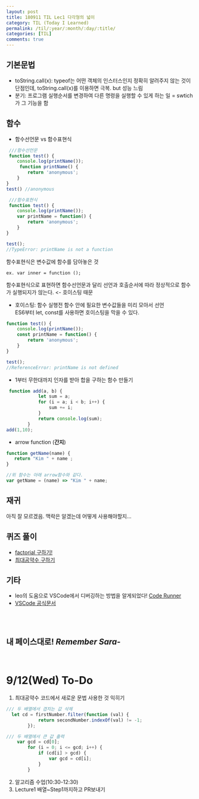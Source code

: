 ```yaml
---
layout: post
title: 180911 TIL Lec1 다각형의 넓이
category: TIL (Today I Learned)
permalink: /til/:year/:month/:day/:title/
categories: [TIL]
comments: true
---
```



## 기본문법
- toString.call(x): typeof는 어떤 객체의 인스터스인지 정확히 알려주지 않는 것이 단점인데, toString.call(x)를 이용하면 극복. but 성능 느림
- 분기: 프로그램 실행순서를 변경하여 다른 명령을 실행할 수 있게 하는 일 = swtich가 그 기능을 함

## 함수
- 함수선언문 vs 함수표현식
```javascript
 ///함수선언문
 function test() { 
    console.log(printName()); 
     function printName() {
        return 'anonymous';
    }
}
test() //anonymous 
```



```javascript
 ///함수표현식
 function test() { 
    console.log(printName()); 
    var printName = function() {
        return 'anonymous';
    }
}

test();
//TypeError: printName is not a function
```

함수표현식은 변수값에 함수를 담아놓은 것
 ```text
 ex. var inner = function ();
 ```
함수표현식으로 표현하면 함수선언문과 달리 선언과 호출순서에 따라 정상적으로 함수가 실행되지가 않는다. <- 호이스팅 때문

- 호이스팅: 함수 실행전 함수 안에 필요한 변수값들을 미리 모아서 선언<br>ES6부터 let, const를 사용하면 호이스팅을 막을 수 있다. 

```javascript
function test() { 
    console.log(printName()); 
    const printName = function() {
        return 'anonymous';
    }
}

test();
//ReferenceError: printName is not defined
```

- 1부터 무한대까지 인자를 받아 합을 구하는 함수 만들기


```javascript
 function add(a, b) {
            let sum = a;
            for (i = a; i < b; i++) {
                sum += i;
            }
            return console.log(sum);
        }
add(1,10);
```

- arrow function (**간지**)


```javascript
function getName(name) {
   return "Kim " + name ;
}

//위 함수는 아래 arrow함수와 같다.
var getName = (name) => "Kim " + name;
```

## 재귀
아직 잘 모르겠음.
맥락은 알겠는데 어떻게 사용해야할지... 

## 퀴즈 풀이

- [factorial 구하기!](https://github.com/developersoom/cs-level2/blob/master/W1_L1_factorial.html)
- [최대공약수 구하기](https://github.com/developersoom/cs-level2/blob/master/W1_L1_GCD.html)


## 기타
- leo의 도움으로 VSCode에서 디버깅하는 방법을 알게되었다! [Code Runner](https://marketplace.visualstudio.com/items?itemName=formulahendry.code-runner)
- [VSCode 공식문서](https://code.visualstudio.com/docs)

<br>
<br>

## **내 페이스대로!** _Remember Sara-_
<br>

# 9/12(Wed) To-Do
1. 최대공약수 코드에서 새로운 문법 사용한 것 익히기
```javascript
/// 두 배열에서 겹치는 값 삭제
  let cd = firstNumber.filter(function (val) {
            return secondNumber.indexOf(val) != -1;
        });

```
```javascript
/// 두 배열에서 큰 값 출력 
    var gcd = cd[0];
        for (i = 0; i <= gcd; i++) {
            if (cd[i] > gcd) {
                var gcd = cd[i];
            }
        }

```

2. 알고리즘 수업(10:30-12:30)
3. Lecture1 배열~Step1까지하고 PR보내기 
